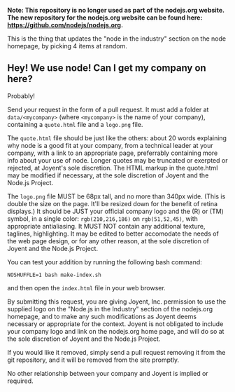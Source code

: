 
**Note: This repository is no longer used as part of the nodejs.org website. The new repository for the nodejs.org website can be found here: https://github.com/nodejs/nodejs.org.**

This is the thing that updates the "node in the industry" section on the
node homepage, by picking 4 items at random.

## Hey!  We use node!  Can I get my company on here?

Probably!

Send your request in the form of a pull request.  It must add a folder
at `data/<mycompany>` (where `<mycompany>` is the name of your company),
containing a `quote.html` file and a `logo.png` file.

The `quote.html` file should be just like the others: about 20 words
explaining why node is a good fit at your company, from a technical
leader at your company, with a link to an appropriate page, preferrably
containing more info about your use of node.  Longer quotes may be
truncated or exerpted or rejected, at Joyent's sole discretion.  The
HTML markup in the quote.html may be modified if necessary, at the sole
discretion of Joyent and the Node.js Project.

The `logo.png` file MUST be 68px tall, and no more than 340px wide.
(This is double the size on the page.  It'll be resized down for the
benefit of retina displays.) It should be JUST your official company
logo and the (R) or (TM) symbol, in a single color: `rgb(210,216,186)`
on `rgb(51,52,45)`, with appropriate antialiasing.  It MUST NOT
contain any additional texture, taglines, highlighting.  It may be
edited to better accomodate the needs of the web page design, or for
any other reason, at the sole discretion of Joyent and the Node.js
Project.

You can test your addition by running the following bash command:

    NOSHUFFLE=1 bash make-index.sh

and then open the `index.html` file in your web browser.

By submitting this request, you are giving Joyent, Inc. permission to
use the supplied logo on the "Node.js in the Industry" section of the
nodejs.org homepage, and to make any such modifications as Joyent deems
necessary or appropriate for the context.  Joyent is not obligated to
include your company logo and link on the nodejs.org home page, and will
do so at the sole discretion of Joyent and the Node.js Project.

If you would like it removed, simply send a pull request removing it
from the git repository, and it will be removed from the site promptly.

No other relationship between your company and Joyent is implied or
required.
